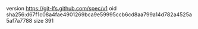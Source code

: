 version https://git-lfs.github.com/spec/v1
oid sha256:d67f1c08a4fae4901269bca9e59995ccb6cd8aa799a14d782a4525a5af7a7788
size 391
